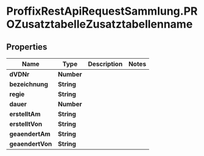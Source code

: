 # ProffixRestApiRequestSammlung.PROZusatztabelleZusatztabellenname

## Properties
Name | Type | Description | Notes
------------ | ------------- | ------------- | -------------
**dVDNr** | **Number** |  | 
**bezeichnung** | **String** |  | 
**regie** | **String** |  | 
**dauer** | **Number** |  | 
**erstelltAm** | **String** |  | 
**erstelltVon** | **String** |  | 
**geaendertAm** | **String** |  | 
**geaendertVon** | **String** |  | 


